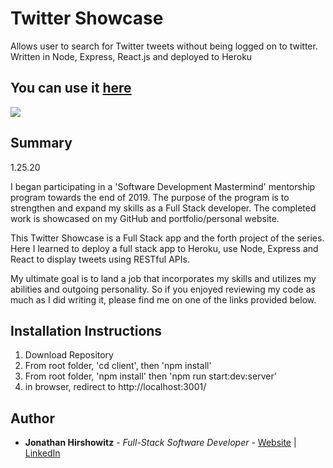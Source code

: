 # Twitter Showcase

Allows user to search for Twitter tweets without being logged on to twitter. Written in Node, Express, React.js and deployed to Heroku

## You can use it [here](http://yw-twitter-showcase-react.herokuapp.com/)

<image src="client/src/assets/twitter_showcase_snapshot.png">

## Summary
1.25.20

I began participating in a 'Software Development Mastermind' mentorship program towards the end of 2019. The purpose of the program is to strengthen and expand my skills as a Full Stack developer. The completed work is showcased on my GitHub and portfolio/personal website.

This Twitter Showcase is a Full Stack app and the forth project of the series. Here I learned to deploy a full stack app to Heroku, use Node, Express and React to display tweets using RESTful APIs. 

My ultimate goal is to land a job that incorporates my skills and utilizes my abilities and outgoing personality. So if you enjoyed reviewing my code as much as I did writing it, please find me on one of the links provided below.

##  Installation Instructions

1. Download Repository
2. From root folder, 'cd client', then 'npm install'
3. From root folder, 'npm install' then 'npm run start:dev:server'
4. in browser, redirect to http://localhost:3001/

## Author

* **Jonathan Hirshowitz** - *Full-Stack Software Developer* - [Website](https://jonathan-hirshowitz-portfolio.firebaseapp.com/) | [LinkedIn](https://www.linkedin.com/in/jonathan-hirshowitz/)
